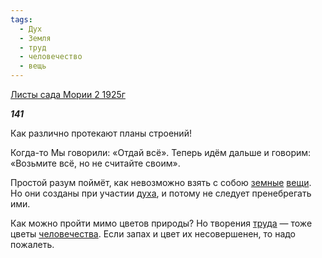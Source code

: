 ```yaml
---
tags:
  - Дух
  - Земля
  - труд
  - человечество
  - вещь
---
```

[Листы сада Мории 2 1925г](https://127.0.0.1:4002/agni/1925)

___141___

Как различно протекают планы строений!   

Когда-то Мы говорили: «Отдай всё». Теперь идём дальше и говорим: «Возьмите всё, но не считайте своим».   

Простой разум поймёт, как невозможно взять с собою [земные](../../../tags/#Земля) [вещи](../../../tags/#вещь). Но они созданы при участии [духа](../../../tags/#Дух), и потому не следует пренебрегать ими.   

Как можно пройти мимо цветов природы? Но творения [труда](../../../tags/#труд) — тоже цветы [человечества](../../../tags/#человечество). Если запах и цвет их несовершенен, то надо пожалеть.   

